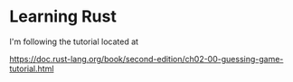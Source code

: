 # Learning Rust

I'm following the tutorial located at

https://doc.rust-lang.org/book/second-edition/ch02-00-guessing-game-tutorial.html

